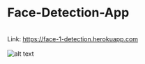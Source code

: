 # Face-Detection-App
  \
Link: https://face-1-detection.herokuapp.com  
  \
![alt text](https://github.com/Ismail24A/facerecognition/blob/master/project-image.PNG?raw=true)
